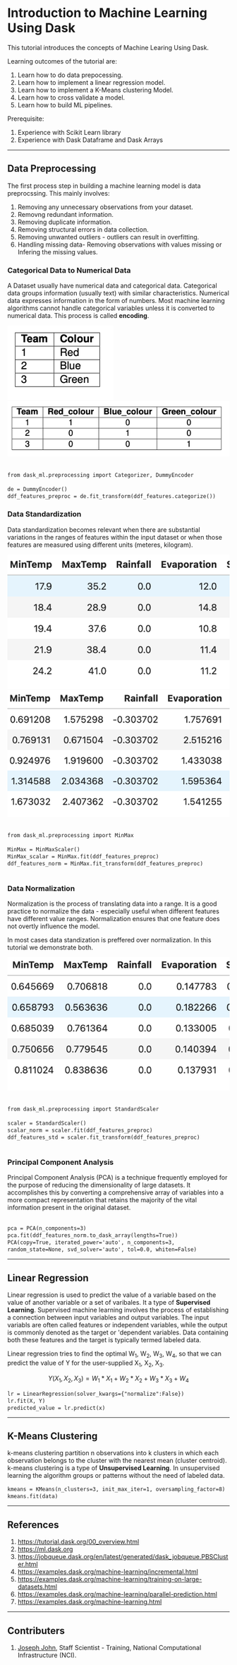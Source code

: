 # Introduction to Machine Learning Using Dask
This tutorial introduces the concepts of Machine Learing Using Dask.

Learning outcomes of the tutorial are:
1. Learn how to do data prepocessing.
2. Learn how to implement a linear regression model.
3. Learn how to implement a K-Means clustering Model.
4. Learn how to cross validate a model. 
5. Learn how to build ML pipelines.

Prerequisite:
1. Experience with Scikit Learn library
2. Experience with Dask Dataframe and Dask Arrays 

***

## Data Preprocessing

The first process step in building a machine learning model is data preprocssing. This mainly involves:
1. Removing any unnecessary observations from your dataset.
2. Removng redundant information.
3. Removing duplicate information.
4. Removing structural errors in data collection.
5. Removing unwanted outliers - outliers can result in overfitting.
6. Handling missing data- Removing observations with values missing or Infering the missing values.

### Categorical Data to Numerical Data

A Dataset usually have numerical data and categorical data. Categorical data groups information (usually text) with similar characteristics. Numerical data expresses information in the form of numbers. Most machine learning algorithms cannot handle categorical variables unless it is converted to numerical data. This process is called __encoding__.

![](figs/encoding1.png)
![](figs/encoding2.png)

```

from dask_ml.preprocessing import Categorizer, DummyEncoder
        
de = DummyEncoder()
ddf_features_preproc = de.fit_transform(ddf_features.categorize())

```

### Data Standardization

Data standardization becomes relevant when there are substantial variations in the ranges of features within the input dataset or when those features are measured using different units (meteres, kilogram). 

![](figs/norm_before.png)
![](figs/norm_after.png)

```

from dask_ml.preprocessing import MinMax
        
MinMax = MinMaxScaler()
MinMax_scalar = MinMax.fit(ddf_features_preproc)
ddf_features_norm = MinMax.fit_transform(ddf_features_preproc)
        
```

### Data Normalization

Normalization  is the process of translating data into a range. It is a good practice to normalize the data - especially useful when different features have different value ranges. Normalization ensures that one feature does not overtly influence the model. 

In most cases data standization is preffered over normalization. In this tutorial we demonstrate both.

![](figs/normal_norm.png)

```

from dask_ml.preprocessing import StandardScaler
        
scaler = StandardScaler()
scalar_norm = scaler.fit(ddf_features_preproc)
ddf_features_std = scaler.fit_transform(ddf_features_preproc)
        
```

### Principal Component Analysis
Principal Component Analysis (PCA) is a technique frequently employed for the purpose of reducing the dimensionality of large datasets. It accomplishes this by converting a comprehensive array of variables into a more compact representation that retains the majority of the vital information present in the original dataset.

```

pca = PCA(n_components=3)
pca.fit(ddf_features_norm.to_dask_array(lengths=True))
PCA(copy=True, iterated_power='auto', n_components=3, random_state=None, svd_solver='auto', tol=0.0, whiten=False)

```
***

## Linear Regression
Linear regression is used to predict the value of a variable based on the value of another variable or a set of varibales. It a type of **Supervised Learning**. Supervised machine learning involves the process of establishing a connection between input variables and output variables. The input variabls are often called features or independent variables, while the output is commonly denoted as the target or 'dependent variables. Data containing both these features and the target is typically termed labeled data.

Linear regression tries to find the optimal W<sub>1</sub>, W<sub>2</sub>, W<sub>3</sub>, W<sub>4</sub>, so that we can predict the value of Y for the user-supplied X<sub>1</sub>, X<sub>2</sub>, X<sub>3</sub>.

$$
  Y(X_1, X_2, X_3) = W_1 * X_1 + W_2 * X_2 + W_3 * X_3 + W_4
$$

```
lr = LinearRegression(solver_kwargs={"normalize":False})
lr.fit(X, Y)
predicted_value = lr.predict(x)
```
***

## K-Means Clustering

k-means clustering partition n observations into k clusters in which each observation belongs to the cluster with the nearest mean (cluster centroid). k-means clustering is a type of **Unsupervised Learning**. In unsupervised learning the algorithm groups or patterns without the need of labeled data.

```
kmeans = KMeans(n_clusters=3, init_max_iter=1, oversampling_factor=8)
kmeans.fit(data)
```





***
## References
1. https://tutorial.dask.org/00_overview.html
2. https://ml.dask.org
3. https://jobqueue.dask.org/en/latest/generated/dask_jobqueue.PBSCluster.html
4. https://examples.dask.org/machine-learning/incremental.html
5. https://examples.dask.org/machine-learning/training-on-large-datasets.html
6. https://examples.dask.org/machine-learning/parallel-prediction.html
7. https://examples.dask.org/machine-learning.html


*** 
## Contributers
1. [Joseph John](https://www.josephjohn.org), Staff Scientist - Training, National Computational Infrastructure (NCI).






